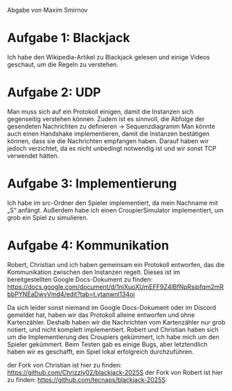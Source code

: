 Abgabe von Maxim Smirnov

# Aufgabe 1: Blackjack

Ich habe den Wikipedia-Artikel zu Blackjack gelesen und einige Videos geschaut, um die Regeln zu verstehen.

# Aufgabe 2: UDP

Man muss sich auf ein Protokoll einigen, damit die Instanzen sich gegenseitig verstehen können. Zudem ist es sinnvoll, die Abfolge der gesendeten Nachrichten zu definieren -> Sequenzdiagramm
Man könnte auch einen Handshake implementieren, damit die Instanzen bestätigen können, dass sie die Nachrichten empfangen haben.
Darauf haben wir jedoch verzichtet, da es nicht unbedingt notwendig ist und wir sonst TCP verwendet hätten.

# Aufgabe 3: Implementierung

Ich habe im src-Ordner den Spieler implementiert, da mein Nachname mit „S“ anfängt. Außerdem habe ich einen CroupierSimulator implementiert, um grob ein Spiel zu simulieren.

# Aufgabe 4: Kommunikation

Robert, Christian und ich haben gemeinsam ein Protokoll entworfen, das die Kommunikation zwischen den Instanzen regelt.
Dieses ist im bereitgestellten Google Docs-Dokument zu finden:
https://docs.google.com/document/d/1niXuoXUmEFF9Z4lBfNpRsipfqm2mRbbPYNEaDwvVmd4/edit?tab=t.ytanwnl134oj

Da sich leider sonst niemand im Google Docs-Dokument oder im Discord gemeldet hat, haben wir das Protokoll alleine entworfen und ohne Kartenzähler.
Deshalb haben wir die Nachrichten vom Kartenzähler nur grob notiert, und nicht komplett implementiert.
Robert und Christian haben sich um die Implementierung des Croupiers gekümmert, ich habe mich um den Spieler gekümmert.
Beim Testen gab es einige Bugs, aber letztendlich haben wir es geschafft, ein Spiel lokal erfolgreich durchzuführen.

der Fork von Christian ist hier zu finden:
https://github.com/Chrizzly02/blackjack-2025S
der Fork von Robert ist hier zu finden:
https://github.com/tecnaps/blackjack-2025S
